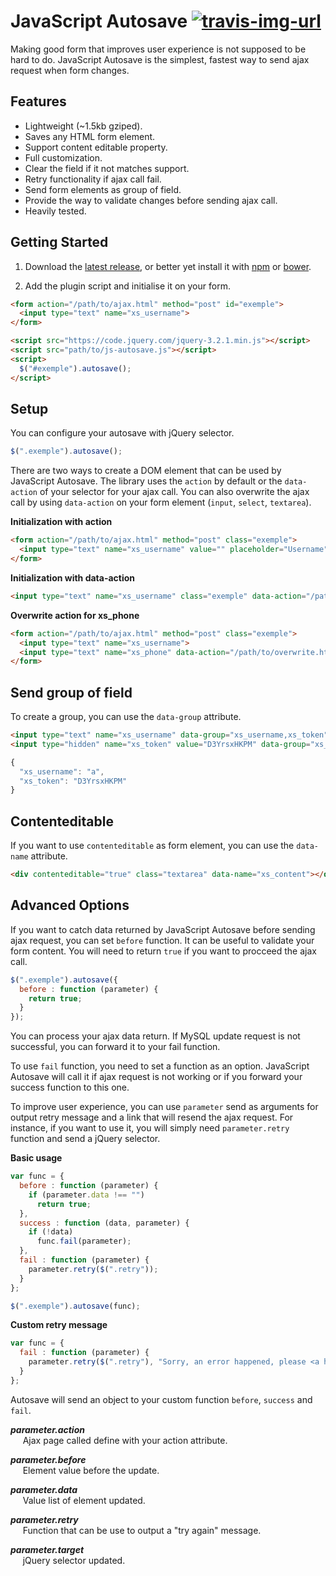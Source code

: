 # JavaScript Autosave [![travis-img-url](https://travis-ci.org/lognoz/js-autosave.svg?branch=master)](https://travis-ci.org/lognoz/js-autosave)

Making good form that improves user experience is not supposed to be hard to do. JavaScript Autosave is the simplest, fastest way to send ajax request when form changes.

## Features

* Lightweight (~1.5kb gziped).
* Saves any HTML form element.
* Support content editable property.
* Full customization.
* Clear the field if it not matches support.
* Retry functionality if ajax call fail.
* Send form elements as group of field.
* Provide the way to validate changes before sending ajax call.
* Heavily tested.

## Getting Started

1. Download the [latest release](https://github.com/lognoz/js-autosave/releases/latest), or better yet install it with [npm](https://www.npmjs.com/package/js-autosave) or [bower](https://bower.io/search/?q=js-autosave).

2. Add the plugin script and initialise it on your form.
  ```html
  <form action="/path/to/ajax.html" method="post" id="exemple">
    <input type="text" name="xs_username">
  </form>

  <script src="https://code.jquery.com/jquery-3.2.1.min.js"></script>
  <script src="path/to/js-autosave.js"></script>
  <script>
    $("#exemple").autosave();
  </script>
  ```

## Setup
You can configure your autosave with jQuery selector.
```js
$(".exemple").autosave();
```

There are two ways to create a DOM element that can be used by JavaScript Autosave. The library uses the `action` by default or the `data-action` of your selector for your ajax call. You can also overwrite the ajax call by using `data-action` on your form element (`input`, `select`, `textarea`).

**Initialization with action**

```html
<form action="/path/to/ajax.html" method="post" class="exemple">
  <input type="text" name="xs_username" value="" placeholder="Username">
</form>
```

**Initialization with data-action**
```html
<input type="text" name="xs_username" class="exemple" data-action="/path/to/ajax.html" >
```

**Overwrite action for xs_phone**
```html
<form action="/path/to/ajax.html" method="post" class="exemple">
  <input type="text" name="xs_username">
  <input type="text" name="xs_phone" data-action="/path/to/overwrite.html">
</form>
```

## Send group of field

To create a group, you can use the `data-group` attribute.
```html
<input type="text" name="xs_username" data-group="xs_username,xs_token">
<input type="hidden" name="xs_token" value="D3YrsxHKPM" data-group="xs_username,xs_token">
```

```js
{
  "xs_username": "a",
  "xs_token": "D3YrsxHKPM"
}
```

## Contenteditable

If you want to use `contenteditable` as form element, you can use the `data-name` attribute.
```html
<div contenteditable="true" class="textarea" data-name="xs_content"></div>
```

## Advanced Options

If you want to catch data returned by JavaScript Autosave before sending ajax request, you can set `before` function. It can be useful to validate your form content. You will need to return `true` if you want to procceed the ajax call.
```js
$(".exemple").autosave({
  before : function (parameter) {
    return true;
  }
});
```

You can process your ajax data return. If MySQL update request is not successful, you can forward it to your fail function.

To use `fail` function, you need to set a function as an option. JavaScript Autosave will call it if ajax request is not working or if you forward your success function to this one.

To improve user experience, you can use `parameter` send as arguments for output retry message and a link that will resend the ajax request. For instance, if you want to use it, you will simply need `parameter.retry` function and send a jQuery selector.

**Basic usage**
```js
var func = {
  before : function (parameter) {
    if (parameter.data !== "")
      return true;
  },
  success : function (data, parameter) {
    if (!data)
      func.fail(parameter);
  },
  fail : function (parameter) {
    parameter.retry($(".retry"));
  }
};

$(".exemple").autosave(func);
```

**Custom retry message**
```js
var func = {
  fail : function (parameter) {
    parameter.retry($(".retry"), "Sorry, an error happened, please <a href=\"#\">try again</a>.");
  }
};
```

Autosave will send an object to your custom function `before`, `success` and `fail`.

***parameter.action***<br/>
&nbsp;&nbsp;&nbsp;&nbsp;&nbsp;Ajax page called define with your action attribute.

***parameter.before***<br/>
&nbsp;&nbsp;&nbsp;&nbsp;&nbsp;Element value before the update.

***parameter.data***<br/>
&nbsp;&nbsp;&nbsp;&nbsp;&nbsp;Value list of element updated.

***parameter.retry***<br/>
&nbsp;&nbsp;&nbsp;&nbsp;&nbsp;Function that can be use to output a "try again" message.

***parameter.target***<br/>
&nbsp;&nbsp;&nbsp;&nbsp;&nbsp;jQuery selector updated.
